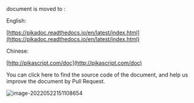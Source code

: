 document is moved to :

English:

[https://pikadoc.readthedocs.io/en/latest/index.html](https://pikadoc.readthedocs.io/en/latest/index.html)

Chinese:

[http://pikascript.com/doc](http://pikascript.com/doc)



You can click here to find the source code of the document, and help us improve the document by Pull Request.

![image-20220522151108654](assets/image-20220522151108654.png)
